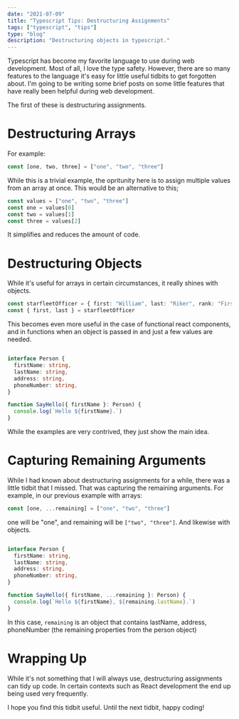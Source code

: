 ```yaml
---
date: "2021-07-09"
title: "Typescript Tips: Destructuring Assignments"
tags: ["typescript", "tips"]
type: "blog"
description: "Destructuring objects in typescript."
---
```


Typescript has become my favorite language to use during web development.
Most of all, I love the type safety.
However, there are so many features to the language it's easy for little useful tidbits to get forgotten about.
I'm going to be writing some brief posts on some little features that have really been helpful during web development.

The first of these is destructuring assignments.

# Destructuring Arrays

For example:

```typescript
const [one, two, three] = ["one", "two", "three"]
```

While this is a trivial example, the opritunity here is to assign multiple values from an array at once.
This would be an alternative to this;

```typescript
const values = ["one", "two", "three"]
const one = values[0]
const two = values[1]
const three = values[2]
```

It simplifies and reduces the amount of code.

# Destructuring Objects

While it's useful for arrays in certain circumstances, it really shines with objects.

```typescript
const starfleetOfficer = { first: "William", last: "Riker", rank: "First Officer"}
const { first, last } = starfleetOfficer
```

This becomes even more useful in the case of functional react components, and in functions when an object is passed in and just a few values are needed.

```typescript

interface Person {
  firstName: string,
  lastName: string,
  address: string,
  phoneNumber: string,
}

function SayHello({ firstName }: Person) {
  console.log(`Hello ${firstName}.`)
}
```

While the examples are very contrived, they just show the main idea.

# Capturing Remaining Arguments

While I had known about destructuring assignments for a while, there was a little tidbit that I missed.
That was capturing the remaining arguments.
For example, in our previous example with arrays:

```typescript
const [one, ...remaining] = ["one", "two", "three"]
```

one will be "one", and remaining will be `["two", "three"]`.
And likewise with objects.

```typescript

interface Person {
  firstName: string,
  lastName: string,
  address: string,
  phoneNumber: string,
}

function SayHello({ firstName, ...remaining }: Person) {
  console.log(`Hello ${firstName}, ${remaining.lastName}.`)
}
```

In this case, `remaining` is an object that contains lastName, address, phoneNumber (the remaining properties from the person object)

# Wrapping Up

While it's not something that I will always use, destructuring assignments can tidy up code.
In certain contexts such as React development the end up being used very frequently.

I hope you find this tidbit useful.
Until the next tidbit, happy coding!
